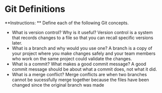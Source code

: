 # Git Definitions

**Instructions: ** Define each of the following Git concepts.

* What is version control?  Why is it useful?
Version control is a system that records changes to a file so that you can recall specific versions later.
* What is a branch and why would you use one?
A branch is a copy of your project where you make changes safely and your team members who work on the same project could validate the changes.
* What is a commit? What makes a good commit message?
A good commit message should be about what a commit does, not what it did.
* What is a merge conflict?
 Merge conflicts are when two branches cannot be sucessfully merge together because the files have been changed since the original branch was made